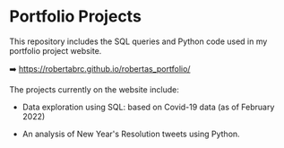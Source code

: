 # Portfolio Projects

This repository includes the SQL queries and Python code used in my portfolio project website.

:arrow_right: https://robertabrc.github.io/robertas_portfolio/


The projects currently on the website include:

* Data exploration using SQL: based on Covid-19 data (as of February 2022)

* An analysis of New Year's Resolution tweets using Python.